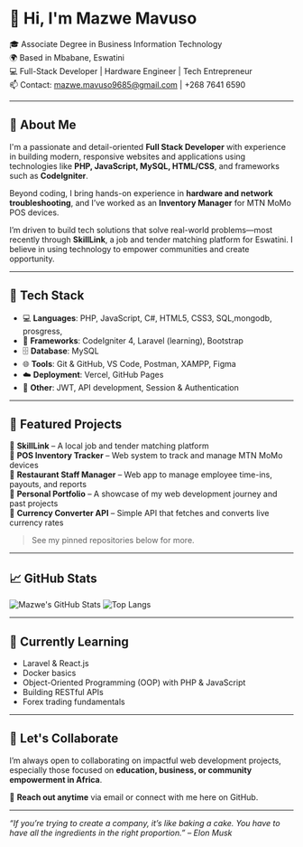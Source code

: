 # 👋 Hi, I'm Mazwe Mavuso

🎓 Associate Degree in Business Information Technology  
🌍 Based in Mbabane, Eswatini  
💻 Full-Stack Developer | Hardware Engineer | Tech Entrepreneur  
📫 Contact: mazwe.mavuso9685@gmail.com | +268 7641 6590

---

## 🚀 About Me

I'm a passionate and detail-oriented **Full Stack Developer** with experience in building modern, responsive websites and applications using technologies like **PHP, JavaScript, MySQL, HTML/CSS**, and frameworks such as **CodeIgniter**.

Beyond coding, I bring hands-on experience in **hardware and network troubleshooting**, and I’ve worked as an **Inventory Manager** for MTN MoMo POS devices.

I’m driven to build tech solutions that solve real-world problems—most recently through **SkillLink**, a job and tender matching platform for Eswatini. I believe in using technology to empower communities and create opportunity.

---

## 🧰 Tech Stack

- 💻 **Languages**: PHP, JavaScript, C#, HTML5, CSS3, SQL,mongodb, prosgress,
- 🧱 **Frameworks**: CodeIgniter 4, Laravel (learning), Bootstrap  
- 🗄️ **Database**: MySQL  
- 🌐 **Tools**: Git & GitHub, VS Code, Postman, XAMPP, Figma  
- ☁️ **Deployment**: Vercel, GitHub Pages  
- 🔐 **Other**: JWT, API development, Session & Authentication

---

## 📌 Featured Projects

🔗 **SkillLink** – A local job and tender matching platform  
🔗 **POS Inventory Tracker** – Web system to track and manage MTN MoMo devices  
🔗 **Restaurant Staff Manager** – Web app to manage employee time-ins, payouts, and reports  
🔗 **Personal Portfolio** – A showcase of my web development journey and past projects  
🔗 **Currency Converter API** – Simple API that fetches and converts live currency rates

> See my pinned repositories below for more.

---

## 📈 GitHub Stats

![Mazwe's GitHub Stats](https://github-readme-stats.vercel.app/api?username=mazwemavuso&show_icons=true&theme=radical)
![Top Langs](https://github-readme-stats.vercel.app/api/top-langs/?username=mazwemavuso&layout=compact&theme=radical)

---

## 🌱 Currently Learning

- Laravel & React.js  
- Docker basics  
- Object-Oriented Programming (OOP) with PHP & JavaScript  
- Building RESTful APIs  
- Forex trading fundamentals

---

## 🤝 Let's Collaborate

I’m always open to collaborating on impactful web development projects, especially those focused on **education, business, or community empowerment in Africa**.

📧 **Reach out anytime** via email or connect with me here on GitHub.

---

_“If you’re trying to create a company, it’s like baking a cake. You have to have all the ingredients in the right proportion.” – Elon Musk_
